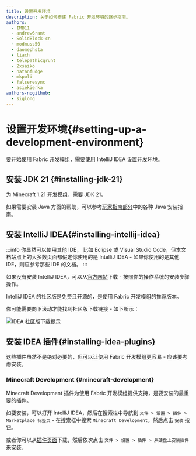 ```yaml
---
title: 设置开发环境
description: 关于如何搭建 Fabric 开发环境的逐步指南。
authors:
  - IMB11
  - andrew6rant
  - SolidBlock-cn
  - modmuss50
  - daomephsta
  - liach
  - telepathicgrunt
  - 2xsaiko
  - natanfudge
  - mkpoli
  - falseresync
  - asiekierka
authors-nogithub:
  - siglong
---
```


# 设置开发环境{#setting-up-a-development-environment}

要开始使用 Fabric 开发模组，需要使用 IntelliJ IDEA 设置开发环境。

## 安装 JDK 21 {#installing-jdk-21}

为 Minecraft 1.21 开发模组，需要 JDK 21。

如果需要安装 Java 方面的帮助，可以参考[玩家指南部分](../../players/index)中的各种 Java 安装指南。

## 安装 IntelliJ IDEA{#installing-intellij-idea}

:::info
你显然可以使用其他 IDE， 比如 Eclipse 或 Visual Studio Code，但本文档站点上的大多数页面都假定你使用的是 IntelliJ IDEA - 如果你使用的是其他 IDE，则应参考那些 IDE 的文档。
:::

如果没有安装 IntelliJ IDEA，可以从[官方网站](https://www.jetbrains.com/idea/download/)下载 - 按照你的操作系统的安装步骤操作。

IntelliJ IDEA 的社区版是免费且开源的，是使用 Fabric 开发模组的推荐版本。

你可能需要向下滚动才能找到社区版下载链接 - 如下所示：

![IDEA 社区版下载提示](/assets/develop/getting-started/idea-community.png)

## 安装 IDEA 插件{#installing-idea-plugins}

这些插件虽然不是绝对必要的，但可以让使用 Fabric 开发模组更容易 - 应该要考虑安装。

### Minecraft Development {#minecraft-development}

Minecraft Development 插件为使用 Fabric 开发模组提供支持，是要安装的最重要的插件。

如要安装，可以打开 IntelliJ IDEA，然后在搜索栏中导航到 `文件 > 设置 > 插件 > Marketplace 标签页` - 在搜索框中搜索 `Minecraft Development`，然后点击 `安装` 按钮。

或者你可以从[插件页面](https://plugins.jetbrains.com/plugin/8327-minecraft-development)下载，然后依次点击 `文件 > 设置 > 插件 > 从硬盘上安装插件` 来安装。
